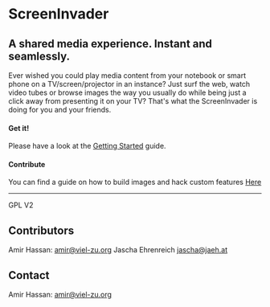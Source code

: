 # ScreenInvader
## A shared media experience. Instant and seamlessly.

Ever wished you could play media content from your notebook or smart phone on a TV/screen/projector in an instance?
Just surf the web, watch video tubes or browse images the way you usually do while being just a click away from presenting it on your TV?
That's what the ScreenInvader is doing for you and your friends.

#### Get it! #####

Please have a look at the [Getting Started](https://github.com/Metalab/ScreenInvader/wiki/Getting-Started) guide.

#### Contribute #####

You can find a guide on how to build images and hack custom features [Here](https://github.com/Metalab/ScreenInvader/wiki/Hacking)

-------

GPL V2


Contributors
-----------

Amir Hassan: <amir@viel-zu.org>
Jascha Ehrenreich <jascha@jaeh.at>

Contact
-------

Amir Hassan: <amir@viel-zu.org>

